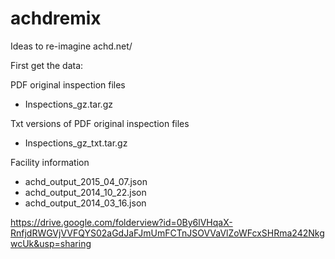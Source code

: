 achdremix
=========

Ideas to re-imagine achd.net/

First get the data:

PDF original inspection files
+ Inspections_gz.tar.gz 

Txt versions of PDF original inspection files
+ Inspections_gz_txt.tar.gz

Facility information
+ achd_output_2015_04_07.json
+ achd_output_2014_10_22.json
+ achd_output_2014_03_16.json

https://drive.google.com/folderview?id=0By6lVHqaX-RnfjdRWGVjVVFQYS02aGdJaFJmUmFCTnJSOVVaVlZoWFcxSHRma242NkgwcUk&usp=sharing
